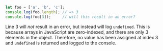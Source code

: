 ```js
let foo = ['a', 'b', 'c'];
console.log(foo.length); // => 3
console.log(foo[3]);     // will this result in an error?
```

Line 3 will *not* result in an error, but instead will log `undefined`. This is because arrays in JavaScript are zero-indexed, and there are only 3 elements in the object. Therefore, no value has been assigned at index 3 and `undefined` is returned and logged to the console.